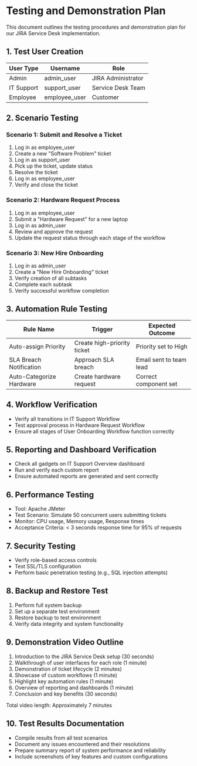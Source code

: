 
# Testing and Demonstration Plan

This document outlines the testing procedures and demonstration plan for our JIRA Service Desk implementation.

## 1. Test User Creation

| User Type | Username | Role |
|-----------|----------|------|
| Admin | admin_user | JIRA Administrator |
| IT Support | support_user | Service Desk Team |
| Employee | employee_user | Customer |

## 2. Scenario Testing

### Scenario 1: Submit and Resolve a Ticket
1. Log in as employee_user
2. Create a new "Software Problem" ticket
3. Log in as support_user
4. Pick up the ticket, update status
5. Resolve the ticket
6. Log in as employee_user
7. Verify and close the ticket

### Scenario 2: Hardware Request Process
1. Log in as employee_user
2. Submit a "Hardware Request" for a new laptop
3. Log in as admin_user
4. Review and approve the request
5. Update the request status through each stage of the workflow

### Scenario 3: New Hire Onboarding
1. Log in as admin_user
2. Create a "New Hire Onboarding" ticket
3. Verify creation of all subtasks
4. Complete each subtask
5. Verify successful workflow completion

## 3. Automation Rule Testing

| Rule Name | Trigger | Expected Outcome |
|-----------|---------|------------------|
| Auto-assign Priority | Create high-priority ticket | Priority set to High |
| SLA Breach Notification | Approach SLA breach | Email sent to team lead |
| Auto-Categorize Hardware | Create hardware request | Correct component set |

## 4. Workflow Verification

- Verify all transitions in IT Support Workflow
- Test approval process in Hardware Request Workflow
- Ensure all stages of User Onboarding Workflow function correctly

## 5. Reporting and Dashboard Verification

- Check all gadgets on IT Support Overview dashboard
- Run and verify each custom report
- Ensure automated reports are generated and sent correctly

## 6. Performance Testing

- Tool: Apache JMeter
- Test Scenario: Simulate 50 concurrent users submitting tickets
- Monitor: CPU usage, Memory usage, Response times
- Acceptance Criteria: < 3 seconds response time for 95% of requests

## 7. Security Testing

- Verify role-based access controls
- Test SSL/TLS configuration
- Perform basic penetration testing (e.g., SQL injection attempts)

## 8. Backup and Restore Test

1. Perform full system backup
2. Set up a separate test environment
3. Restore backup to test environment
4. Verify data integrity and system functionality

## 9. Demonstration Video Outline

1. Introduction to the JIRA Service Desk setup (30 seconds)
2. Walkthrough of user interfaces for each role (1 minute)
3. Demonstration of ticket lifecycle (2 minutes)
4. Showcase of custom workflows (1 minute)
5. Highlight key automation rules (1 minute)
6. Overview of reporting and dashboards (1 minute)
7. Conclusion and key benefits (30 seconds)

Total video length: Approximately 7 minutes

## 10. Test Results Documentation

- Compile results from all test scenarios
- Document any issues encountered and their resolutions
- Prepare summary report of system performance and reliability
- Include screenshots of key features and custom configurations
